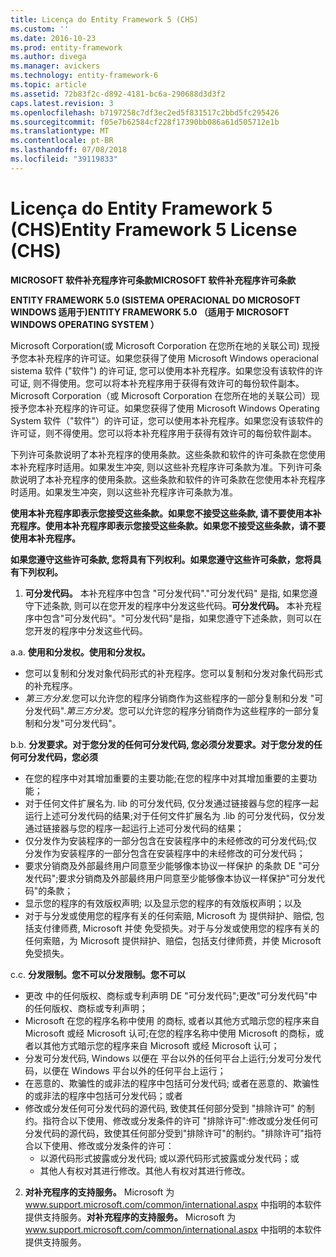 ```yaml
---
title: Licença do Entity Framework 5 (CHS)
ms.custom: ''
ms.date: 2016-10-23
ms.prod: entity-framework
ms.author: divega
ms.manager: avickers
ms.technology: entity-framework-6
ms.topic: article
ms.assetid: 72b83f2c-d892-4181-bc6a-290688d3d3f2
caps.latest.revision: 3
ms.openlocfilehash: b7197258c7df3ec2ed5f831517c2bbd5fc295426
ms.sourcegitcommit: f05e7b62584cf228f17390bb086a61d505712e1b
ms.translationtype: MT
ms.contentlocale: pt-BR
ms.lasthandoff: 07/08/2018
ms.locfileid: "39119833"
---
```

# <a name="entity-framework-5-license-chs"></a><span data-ttu-id="bfd5b-102">Licença do Entity Framework 5 (CHS)</span><span class="sxs-lookup"><span data-stu-id="bfd5b-102">Entity Framework 5 License (CHS)</span></span>
<span data-ttu-id="bfd5b-103">**MICROSOFT 软件补充程序许可条款**</span><span class="sxs-lookup"><span data-stu-id="bfd5b-103">**MICROSOFT 软件补充程序许可条款**</span></span>

<span data-ttu-id="bfd5b-104">**ENTITY FRAMEWORK 5.0 (SISTEMA OPERACIONAL DO MICROSOFT WINDOWS 适用于)**</span><span class="sxs-lookup"><span data-stu-id="bfd5b-104">**ENTITY FRAMEWORK 5.0 （适用于 MICROSOFT WINDOWS OPERATING SYSTEM ）**</span></span>

<span data-ttu-id="bfd5b-105">Microsoft Corporation(或 Microsoft Corporation 在您所在地的关联公司) 现授予您本补充程序的许可证。如果您获得了使用 Microsoft Windows operacional sistema 软件 ("软件") 的许可证, 您可以使用本补充程序。如果您没有该软件的许可证, 则不得使用。您可以将本补充程序用于获得有效许可的每份软件副本。</span><span class="sxs-lookup"><span data-stu-id="bfd5b-105">Microsoft Corporation（或 Microsoft Corporation 在您所在地的关联公司）现授予您本补充程序的许可证。如果您获得了使用 Microsoft Windows Operating System 软件（"软件"）的许可证，您可以使用本补充程序。如果您没有该软件的许可证，则不得使用。您可以将本补充程序用于获得有效许可的每份软件副本。</span></span>

<span data-ttu-id="bfd5b-106">下列许可条款说明了本补充程序的使用条款。这些条款和软件的许可条款在您使用本补充程序时适用。如果发生冲突, 则以这些补充程序许可条款为准。</span><span class="sxs-lookup"><span data-stu-id="bfd5b-106">下列许可条款说明了本补充程序的使用条款。这些条款和软件的许可条款在您使用本补充程序时适用。如果发生冲突，则以这些补充程序许可条款为准。</span></span>

<span data-ttu-id="bfd5b-107">**使用本补充程序即表示您接受这些条款。如果您不接受这些条款, 请不要使用本补充程序。**</span><span class="sxs-lookup"><span data-stu-id="bfd5b-107">**使用本补充程序即表示您接受这些条款。如果您不接受这些条款，请不要使用本补充程序。**</span></span>

<span data-ttu-id="bfd5b-108">**如果您遵守这些许可条款, 您将具有下列权利。**</span><span class="sxs-lookup"><span data-stu-id="bfd5b-108">**如果您遵守这些许可条款，您将具有下列权利。**</span></span>

1. <span data-ttu-id="bfd5b-109">**可分发代码。** 本补充程序中包含 "可分发代码"."可分发代码" 是指, 如果您遵守下述条款, 则可以在您开发的程序中分发这些代码。</span><span class="sxs-lookup"><span data-stu-id="bfd5b-109">**可分发代码。** 本补充程序中包含"可分发代码"。"可分发代码"是指，如果您遵守下述条款，则可以在您开发的程序中分发这些代码。</span></span>

<span data-ttu-id="bfd5b-110">a.</span><span class="sxs-lookup"><span data-stu-id="bfd5b-110">a.</span></span> <span data-ttu-id="bfd5b-111">**使用和分发权。**</span><span class="sxs-lookup"><span data-stu-id="bfd5b-111">**使用和分发权。**</span></span>

-   <span data-ttu-id="bfd5b-112">您可以复制和分发对象代码形式的补充程序。</span><span class="sxs-lookup"><span data-stu-id="bfd5b-112">您可以复制和分发对象代码形式的补充程序。</span></span>
-   <span data-ttu-id="bfd5b-113">*第三方分发*.您可以允许您的程序分销商作为这些程序的一部分复制和分发 "可分发代码".</span><span class="sxs-lookup"><span data-stu-id="bfd5b-113">*第三方分发*。您可以允许您的程序分销商作为这些程序的一部分复制和分发"可分发代码"。</span></span>

<span data-ttu-id="bfd5b-114">b.</span><span class="sxs-lookup"><span data-stu-id="bfd5b-114">b.</span></span> <span data-ttu-id="bfd5b-115">**分发要求。对于您分发的任何可分发代码, 您必须**</span><span class="sxs-lookup"><span data-stu-id="bfd5b-115">**分发要求。对于您分发的任何可分发代码，您必须**</span></span>

-   <span data-ttu-id="bfd5b-116">在您的程序中对其增加重要的主要功能;</span><span class="sxs-lookup"><span data-stu-id="bfd5b-116">在您的程序中对其增加重要的主要功能；</span></span>
-   <span data-ttu-id="bfd5b-117">对于任何文件扩展名为. lib 的可分发代码, 仅分发通过链接器与您的程序一起运行上述可分发代码的结果;</span><span class="sxs-lookup"><span data-stu-id="bfd5b-117">对于任何文件扩展名为 .lib 的可分发代码，仅分发通过链接器与您的程序一起运行上述可分发代码的结果；</span></span>
-   <span data-ttu-id="bfd5b-118">仅分发作为安装程序的一部分包含在安装程序中的未经修改的可分发代码;</span><span class="sxs-lookup"><span data-stu-id="bfd5b-118">仅分发作为安装程序的一部分包含在安装程序中的未经修改的可分发代码；</span></span>
-   <span data-ttu-id="bfd5b-119">要求分销商及外部最终用户同意至少能够像本协议一样保护 的条款 DE "可分发代码";</span><span class="sxs-lookup"><span data-stu-id="bfd5b-119">要求分销商及外部最终用户同意至少能够像本协议一样保护"可分发代码"的条款；</span></span>
-   <span data-ttu-id="bfd5b-120">显示您的程序的有效版权声明; 以及</span><span class="sxs-lookup"><span data-stu-id="bfd5b-120">显示您的程序的有效版权声明；以及</span></span>
-   <span data-ttu-id="bfd5b-121">对于与分发或使用您的程序有关的任何索赔, Microsoft 为 提供辩护、赔偿, 包括支付律师费, Microsoft 并使 免受损失。</span><span class="sxs-lookup"><span data-stu-id="bfd5b-121">对于与分发或使用您的程序有关的任何索赔，为 Microsoft 提供辩护、赔偿，包括支付律师费，并使 Microsoft 免受损失。</span></span>

<span data-ttu-id="bfd5b-122">c.</span><span class="sxs-lookup"><span data-stu-id="bfd5b-122">c.</span></span> <span data-ttu-id="bfd5b-123">**分发限制。您不可以**</span><span class="sxs-lookup"><span data-stu-id="bfd5b-123">**分发限制。您不可以**</span></span>

-   <span data-ttu-id="bfd5b-124">更改 中的任何版权、商标或专利声明 DE "可分发代码";</span><span class="sxs-lookup"><span data-stu-id="bfd5b-124">更改"可分发代码"中的任何版权、商标或专利声明；</span></span>
-   <span data-ttu-id="bfd5b-125">Microsoft 在您的程序名称中使用 的商标, 或者以其他方式暗示您的程序来自 Microsoft 或经 Microsoft 认可;</span><span class="sxs-lookup"><span data-stu-id="bfd5b-125">在您的程序名称中使用 Microsoft 的商标，或者以其他方式暗示您的程序来自 Microsoft 或经 Microsoft 认可；</span></span>
-   <span data-ttu-id="bfd5b-126">分发可分发代码, Windows 以便在 平台以外的任何平台上运行;</span><span class="sxs-lookup"><span data-stu-id="bfd5b-126">分发可分发代码，以便在 Windows 平台以外的任何平台上运行；</span></span>
-   <span data-ttu-id="bfd5b-127">在恶意的、欺骗性的或非法的程序中包括可分发代码; 或者</span><span class="sxs-lookup"><span data-stu-id="bfd5b-127">在恶意的、欺骗性的或非法的程序中包括可分发代码；或者</span></span>
-   <span data-ttu-id="bfd5b-128">修改或分发任何可分发代码的源代码, 致使其任何部分受到 "排除许可" 的制约。指符合以下使用、修改或分发条件的许可 "排除许可":</span><span class="sxs-lookup"><span data-stu-id="bfd5b-128">修改或分发任何可分发代码的源代码，致使其任何部分受到"排除许可"的制约。"排除许可"指符合以下使用、修改或分发条件的许可：</span></span>
    -   <span data-ttu-id="bfd5b-129">以源代码形式披露或分发代码; 或</span><span class="sxs-lookup"><span data-stu-id="bfd5b-129">以源代码形式披露或分发代码；或</span></span>
    -   <span data-ttu-id="bfd5b-130">其他人有权对其进行修改。</span><span class="sxs-lookup"><span data-stu-id="bfd5b-130">其他人有权对其进行修改。</span></span>

2. <span data-ttu-id="bfd5b-131">**对补充程序的支持服务。** Microsoft 为 www.support.microsoft.com/common/international.aspx 中指明的本软件提供支持服务。</span><span class="sxs-lookup"><span data-stu-id="bfd5b-131">**对补充程序的支持服务。** Microsoft 为 www.support.microsoft.com/common/international.aspx 中指明的本软件提供支持服务。</span></span>
